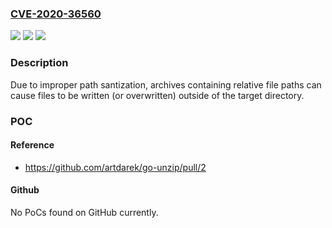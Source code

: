 ### [CVE-2020-36560](https://cve.mitre.org/cgi-bin/cvename.cgi?name=CVE-2020-36560)
![](https://img.shields.io/static/v1?label=Product&message=github.com%2Fartdarek%2Fgo-unzip&color=blue)
![](https://img.shields.io/static/v1?label=Version&message=%3D%200%20&color=brighgreen)
![](https://img.shields.io/static/v1?label=Vulnerability&message=CWE%2029%3A%20Path%20Traversal%3A%20%22%5C..%5Cfilename%22&color=brighgreen)

### Description

Due to improper path santization, archives containing relative file paths can cause files to be written (or overwritten) outside of the target directory.

### POC

#### Reference
- https://github.com/artdarek/go-unzip/pull/2

#### Github
No PoCs found on GitHub currently.

